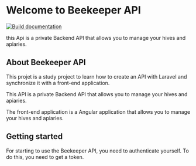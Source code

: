 # Welcome to Beekeeper API
[![Build documentation](https://github.com/BEEKINI/beekeeper-api/actions/workflows/build-docs.yml/badge.svg)](https://github.com/BEEKINI/beekeeper-api/actions/workflows/build-docs.yml)

this Api is a private Backend API that allows you to manage your hives and apiaries.

## About Beekeeper API

This projet is a study project to learn how to create an API with Laravel
and synchronize it with a front-end application.

This API is a private Backend API that allows you to manage your hives and apiaries.

The front-end application is a Angular application that allows you to manage your hives and apiaries.


## Getting started

For starting to use the Beekeeper API, 
you need to authenticate yourself. To do this, you need to get a token.
